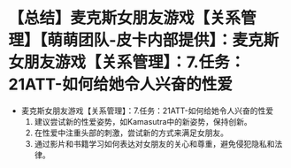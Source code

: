 # 【总结】麦克斯女朋友游戏【关系管理】【萌萌团队-皮卡内部提供】：麦克斯女朋友游戏【关系管理】：7.任务：21ATT-如何给她令人兴奋的性爱

-   麦克斯女朋友游戏【关系管理】：7.任务：21ATT-如何给她令人兴奋的性爱
    1.  建议尝试新的性爱姿势，如Kamasutra中的新姿势，保持创新。
    2.  在性爱中注重头部的刺激，尝试新的方式来满足女朋友。
    3.  通过影片和书籍学习如何表达对女朋友的关心和尊重，避免侵犯隐私和法律。